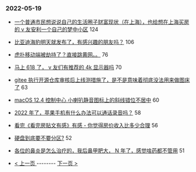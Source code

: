 ### 2022-05-19 
- [一个普通市民想说说自己的生活圈子财富现状（在上海），也给想在上海买房的 v 友安利一个自己的梦中小区](https://www.v2ex.com/t/853826) 124
- [比亚迪海豹明天就发布了，有感兴趣的朋友吗？](https://www.v2ex.com/t/853870) 106
- [虎扑移动端被劫持了？直接跳黄网。。](https://www.v2ex.com/t/853925) 76
- [马上 618 了， v 友们有推荐的 4k 显示器吗](https://www.v2ex.com/t/853842) 70
- [gitee 执行开源仓库审核后上线测措施了，是不是意味着彻底没法用来做图床了](https://www.v2ex.com/t/853942) 63
- [macOS 12.4 控制中心 小喇叭静音图标上的斜线错位不居中](https://www.v2ex.com/t/853864) 60
- [2022 年了，苹果手机有什么办法可以通话录音吗？](https://www.v2ex.com/t/853784) 58
- [看完《看完房贴文有感》有感 - 你觉得房价收入比多少合理](https://www.v2ex.com/t/853814) 56
- [硬盘到底要不要分区?](https://www.v2ex.com/t/853933) 52
- [各位的鼻炎是怎么治疗的，我后鼻甲肥大， N 年了，感觉啥药都不管用](https://www.v2ex.com/t/853880) 51 

- [ < 上一页 ](https://github.com/able8/v2ex-hot-record/blob/master/2022-05-18.md) -------- [ 下一页 > ](https://github.com/able8/v2ex-hot-record/blob/master/2022-05-20.md)